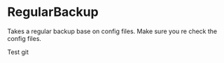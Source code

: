 # RegularBackup

Takes a regular backup base on config files. Make sure you re check the config files.

Test git
